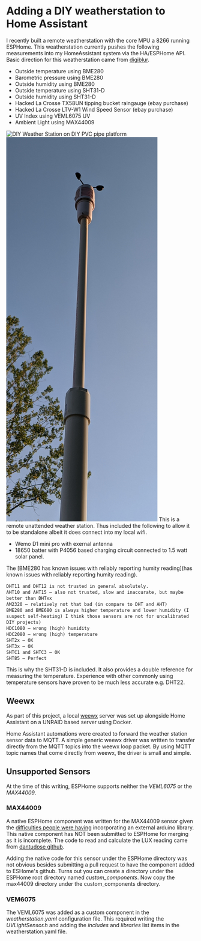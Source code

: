 # Adding a DIY weatherstation to Home Assistant

I recently built a remote weatherstation with the core MPU a 8266
running ESPHome. This weatherstation currently pushes the following
measurements into my HomeAssistant system via the HA/ESPHome API.
Basic direction for this weatherstation came from [digiblur](https://www.youtube.com/watch?v=VUqOIPVbeF0).

* Outside temperature using BME280 
* Barometric pressure using BME280
* Outside humidity using BME280
* Outside temperature using SHT31-D
* Outside humidity using SHT31-D
* Hacked La Crosse TX58UN tipping bucket raingauge (ebay purchase)
* Hacked La Crosse LTV-W1 Wind Speed Sensor (ebay purchase)
* UV Index using VEML6075 UV
* Ambient Light using  MAX44009

![](./images/ws_base.png "DIY Weather Station on DIY PVC pipe platform")
![](./images/ws_anemometer.png "DIY Weather Station Anemometer")
This is a remote unattended weather station. Thus included the following
to allow it to be standalone albeit it does connect into my local wifi.

* Wemo D1 mini pro with exernal antenna
* 18650 batter with P4056 based charging circuit connected to 1.5 watt solar panel.

The [BME280 has known issues with reliably reporting humity reading](has known issues with reliably reporting humity reading). 

	DHT11 and DHT12 is not trusted in general absolutely.
	AHT10 and AHT15 – also not trusted, slow and inaccurate, but maybe better than DHTxx
	AM2320 – relatively not that bad (in compare to DHT and AHT)
	BME280 and BME680 is always higher temperature and lower humidity (I suspect self-heating) I think those sensors are not for uncalibrated DIY projects)
	HDC1080 – wrong (high) humidity
	HDC2080 – wrong (high) temperature
	SHT2x – OK
	SHT3x – OK
	SHTC1 and SHTC3 – OK
	SHT85 – Perfect

This is why the SHT31-D is included. It also provides a double reference for
measuring the temperature. Experience with other commonly using temperature
sensors have proven to be much less accurate e.g. DHT22.

## Weewx

As part of this project, a local [weewx](http://weewx.com/) server was
set up alongside Home Assistant on a UNRAID based server using Docker.

Home Assistant automations were created to forward the weather station
sensor data to MQTT. A simple generic weewx driver was written to 
transfer directly from the MQTT topics into the weewx loop packet.
By using MQTT topic names that come directly from weewx, the driver
is small and simple.

## Unsupported Sensors

At the time of this writing, ESPHome supports neither the *VEML6075* or the *MAX44009*.

### MAX44009
A native ESPHome component was written for the MAX44009 sensor given the [difficulties
people were having](https://github.com/esphome/feature-requests/issues/29) incorporating an external arduino library. This native component has NOT been submitted to ESPHome for merging as it is
incomplete. The code to read and calculate the LUX reading came from [dantudose github](https://github.com/dantudose/MAX44009).

Adding the native code for this sensor under the ESPHome directory was not obvious besides submitting
a pull request to have the component added to ESHome's github. Turns out you can create a directory
under the ESPHome root directory named *custom_components*. Now copy the max44009 directory under
the custom_components directory.


### VEM6075
The VEML6075 was added as a custom component in the *weatherstation.yaml* 
configuration file. This required writing the *UVLightSensor.h* and adding the *includes* and *libraries*
list items in the weatherstation.yaml file.
